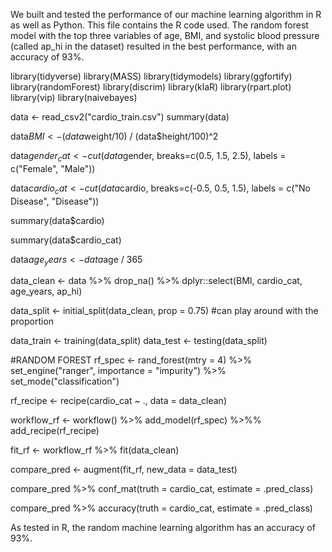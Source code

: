 We built and tested the performance of our machine learning algorithm in R as
well as Python. This file contains the R code used. The random forest model 
with the top three variables of age, BMI, and systolic blood pressure (called
ap_hi in the dataset) resulted in the best performance, with an accuracy of 93%.

library(tidyverse)
library(MASS)
library(tidymodels)
library(ggfortify)
library(randomForest)
library(discrim)
library(klaR)
library(rpart.plot)
library(vip)
library(naivebayes)

data <- read_csv2("cardio_train.csv")
summary(data)

data$BMI <- (data$weight/10) / (data$height/100)^2

data$gender_cat <- cut(data$gender, breaks=c(0.5, 1.5, 2.5), labels = c("Female", "Male"))

data$cardio_cat <- cut(data$cardio, breaks=c(-0.5, 0.5, 1.5), labels = c("No Disease", "Disease"))

summary(data$cardio)

summary(data$cardio_cat)

data$age_years <- data$age / 365

data_clean <- data %>% drop_na() %>% dplyr::select(BMI, cardio_cat, age_years, ap_hi)

data_split <- initial_split(data_clean, prop = 0.75) #can play around with the proportion

data_train <- training(data_split)
data_test <- testing(data_split)

#RANDOM FOREST
rf_spec <- rand_forest(mtry = 4) %>% set_engine("ranger", importance = "impurity") %>% set_mode("classification")

rf_recipe <- recipe(cardio_cat ~ ., data = data_clean)

workflow_rf <- workflow() %>% add_model(rf_spec) %>%% add_recipe(rf_recipe)

fit_rf <- workflow_rf %>% fit(data_clean)

compare_pred <- augment(fit_rf, new_data = data_test)

compare_pred %>% conf_mat(truth = cardio_cat, estimate = .pred_class)

compare_pred %>% accuracy(truth = cardio_cat, estimate = .pred_class)

As tested in R, the random machine learning algorithm has an accuracy of 93%.
